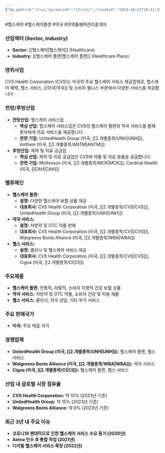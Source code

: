 ```yaml
---
{"dg-publish":true,"permalink":"/2/cvs/","created":"2024-10-21T18:11:25.104+09:00","updated":"2025-07-29T21:37:04.540+09:00"}
---
```


#헬스케어 #헬스케어플랜 #약국 #의약품혜택관리중개자

### 산업섹터 (Sector, Industry)

- **Sector:** [[헬스케어\|헬스케어]] (Healthcare)
- **Industry:** [[헬스케어 플랜\|헬스케어 플랜]] (Healthcare Plans)

### 영위사업

CVS Health Corporation (CVS)는 미국의 주요 헬스케어 서비스 제공업체로, 헬스케어 혜택, 헬스 서비스, [[약국\|약국]] 및 소비자 웰니스 부문에서 다양한 서비스를 제공합니다

### 전방/후방산업

- **전방산업:** 헬스케어 서비스업
    - **핵심 산업:** 헬스케어 서비스업은 CVS의 헬스케어 플랜과 약국 서비스를 통해 환자에게 의료 서비스를 제공합니다.
    - **관련 기업:** UnitedHealth Group (미국, [[2.개별종목/UNH\|UNH]]), Anthem (미국, [[2.개별종목/ANTM\|ANTM]])
- **후방산업:** 제약 및 의료 공급업
    - **핵심 산업:** 제약 및 의료 공급업은 CVS에 약품 및 의료 용품을 공급합니다.
    - **관련 기업:** McKesson (미국, [[2.개별종목/MCK\|MCK]]), Cardinal Health (미국, [[CAH\|CAH]])

### 밸류체인

- **헬스케어 플랜:**
    - **설명:** 다양한 헬스케어 보험 상품 제공
    - **대표회사:** CVS Health Corporation (미국, [[2.개별종목/CVS\|CVS]]), UnitedHealth Group (미국, [[2.개별종목/UNH\|UNH]])
- **약국 서비스:**
    - **설명:** 처방약 및 OTC 약품 판매
    - **대표회사:** CVS Health Corporation (미국, [[2.개별종목/CVS\|CVS]]), Walgreens Boots Alliance (미국, [[2.개별종목/WBA\|WBA]])
- **헬스 서비스:**
    - **설명:** 클리닉 및 헬스케어 서비스 제공
    - **대표회사:** CVS Health Corporation (미국, [[2.개별종목/CVS\|CVS]]), Cigna (미국, [[2.개별종목/CI\|CI]])

### 주요제품

- **헬스케어 플랜:** 전통적, 자발적, 소비자 지향적 건강 보험 상품
- **약국 서비스:** 처방약 및 OTC 약품, 소비자 건강 및 미용 제품
- **헬스 서비스:** 클리닉, 약국 상담, 기타 부가 서비스

### 주요 판매국가

- **미국:** 주요 매출 국가

### 경쟁업체

- **UnitedHealth Group (미국, [[2.개별종목/UNH\|UNH]]):** 헬스케어 플랜, 헬스 서비스
- **Walgreens Boots Alliance (미국, [[2.개별종목/WBA\|WBA]]):** 약국 서비스
- **Cigna (미국, [[2.개별종목/CI\|CI]]):** 헬스케어 플랜, 헬스 서비스

### 산업 내 글로벌 시장 점유율

- **CVS Health Corporation:** 약 10% (2023년 기준)
- **UnitedHealth Group:** 약 15% (2023년 기준)
- **Walgreens Boots Alliance:** 약 8% (2023년 기준)

### 최근 3년 내 주요 이슈

- **코로나19 팬데믹으로 인한 헬스케어 서비스 수요 증가 (2020년)**
- **Aetna 인수 후 통합 작업 (2021년)**
- **디지털 헬스케어 서비스 확장 (2022년)**